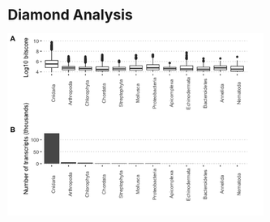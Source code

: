 Diamond Analysis
================

![](10_taxon_profiles_files/figure-gfm/unnamed-chunk-1-1.png)<!-- -->
